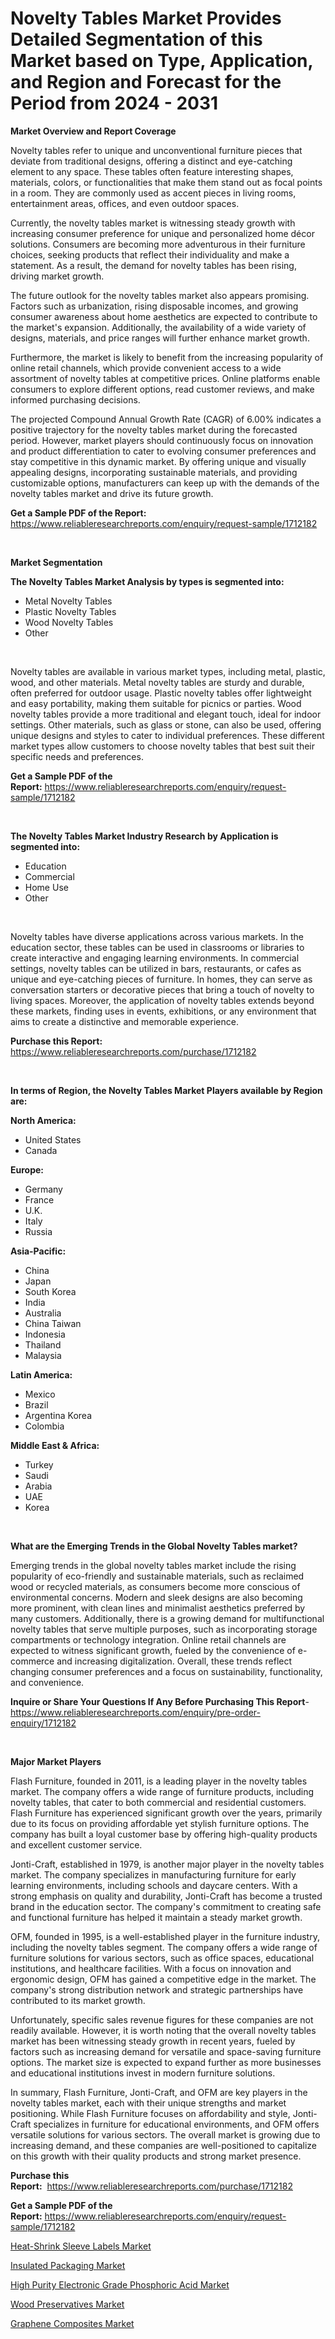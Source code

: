 <p><h1>Novelty Tables Market Provides Detailed Segmentation of this Market based on Type, Application, and Region and Forecast for the Period from 2024 - 2031</h1></p><p><strong>Market Overview and Report Coverage</strong></p>
<p><p>Novelty tables refer to unique and unconventional furniture pieces that deviate from traditional designs, offering a distinct and eye-catching element to any space. These tables often feature interesting shapes, materials, colors, or functionalities that make them stand out as focal points in a room. They are commonly used as accent pieces in living rooms, entertainment areas, offices, and even outdoor spaces.</p><p>Currently, the novelty tables market is witnessing steady growth with increasing consumer preference for unique and personalized home décor solutions. Consumers are becoming more adventurous in their furniture choices, seeking products that reflect their individuality and make a statement. As a result, the demand for novelty tables has been rising, driving market growth.</p><p>The future outlook for the novelty tables market also appears promising. Factors such as urbanization, rising disposable incomes, and growing consumer awareness about home aesthetics are expected to contribute to the market's expansion. Additionally, the availability of a wide variety of designs, materials, and price ranges will further enhance market growth.</p><p>Furthermore, the market is likely to benefit from the increasing popularity of online retail channels, which provide convenient access to a wide assortment of novelty tables at competitive prices. Online platforms enable consumers to explore different options, read customer reviews, and make informed purchasing decisions.</p><p>The projected Compound Annual Growth Rate (CAGR) of 6.00% indicates a positive trajectory for the novelty tables market during the forecasted period. However, market players should continuously focus on innovation and product differentiation to cater to evolving consumer preferences and stay competitive in this dynamic market. By offering unique and visually appealing designs, incorporating sustainable materials, and providing customizable options, manufacturers can keep up with the demands of the novelty tables market and drive its future growth.</p></p>
<p><strong>Get a Sample PDF of the Report:</strong> <a href="https://www.reliableresearchreports.com/enquiry/request-sample/1712182">https://www.reliableresearchreports.com/enquiry/request-sample/1712182</a></p>
<p>&nbsp;</p>
<p><strong>Market Segmentation</strong></p>
<p><strong>The Novelty Tables Market Analysis by types is segmented into:</strong></p>
<p><ul><li>Metal Novelty Tables</li><li>Plastic Novelty Tables</li><li>Wood Novelty Tables</li><li>Other</li></ul></p>
<p>&nbsp;</p>
<p><p>Novelty tables are available in various market types, including metal, plastic, wood, and other materials. Metal novelty tables are sturdy and durable, often preferred for outdoor usage. Plastic novelty tables offer lightweight and easy portability, making them suitable for picnics or parties. Wood novelty tables provide a more traditional and elegant touch, ideal for indoor settings. Other materials, such as glass or stone, can also be used, offering unique designs and styles to cater to individual preferences. These different market types allow customers to choose novelty tables that best suit their specific needs and preferences.</p></p>
<p><strong>Get a Sample PDF of the Report:</strong>&nbsp;<a href="https://www.reliableresearchreports.com/enquiry/request-sample/1712182">https://www.reliableresearchreports.com/enquiry/request-sample/1712182</a></p>
<p>&nbsp;</p>
<p><strong>The Novelty Tables Market Industry Research by Application is segmented into:</strong></p>
<p><ul><li>Education</li><li>Commercial</li><li>Home Use</li><li>Other</li></ul></p>
<p>&nbsp;</p>
<p><p>Novelty tables have diverse applications across various markets. In the education sector, these tables can be used in classrooms or libraries to create interactive and engaging learning environments. In commercial settings, novelty tables can be utilized in bars, restaurants, or cafes as unique and eye-catching pieces of furniture. In homes, they can serve as conversation starters or decorative pieces that bring a touch of novelty to living spaces. Moreover, the application of novelty tables extends beyond these markets, finding uses in events, exhibitions, or any environment that aims to create a distinctive and memorable experience.</p></p>
<p><strong>Purchase this Report:</strong>&nbsp; <a href="https://www.reliableresearchreports.com/purchase/1712182">https://www.reliableresearchreports.com/purchase/1712182</a></p>
<p>&nbsp;</p>
<p><strong>In terms of Region, the Novelty Tables Market Players available by Region are:</strong></p>
<p>
    <p> <strong> North America: </strong>
        <ul>
            <li>United States</li>
            <li>Canada</li>
        </ul>
        </p> 
    <p> <strong> Europe: </strong>
        <ul>
            <li>Germany</li>
            <li>France</li>
            <li>U.K.</li>
            <li>Italy</li>
            <li>Russia</li>
        </ul>
        </p> 
    <p> <strong> Asia-Pacific: </strong>
        <ul>
            <li>China</li>
            <li>Japan</li>
            <li>South Korea</li>
            <li>India</li>
            <li>Australia</li>
            <li>China Taiwan</li>
            <li>Indonesia</li>
            <li>Thailand</li>
            <li>Malaysia</li>
        </ul>
        </p> 
    <p> <strong> Latin America: </strong>
        <ul>
            <li>Mexico</li>
            <li>Brazil</li>
            <li>Argentina Korea</li>
            <li>Colombia</li>
        </ul>
        </p> 
    <p> <strong> Middle East & Africa: </strong>
        <ul>
            <li>Turkey</li>
            <li>Saudi</li>
            <li>Arabia</li>
            <li>UAE</li>
            <li>Korea</li>
        </ul>
    </p>
    </p>
<p>&nbsp;</p>
<p><strong>What are the Emerging Trends in the Global Novelty Tables market?</strong></p>
<p><p>Emerging trends in the global novelty tables market include the rising popularity of eco-friendly and sustainable materials, such as reclaimed wood or recycled materials, as consumers become more conscious of environmental concerns. Modern and sleek designs are also becoming more prominent, with clean lines and minimalist aesthetics preferred by many customers. Additionally, there is a growing demand for multifunctional novelty tables that serve multiple purposes, such as incorporating storage compartments or technology integration. Online retail channels are expected to witness significant growth, fueled by the convenience of e-commerce and increasing digitalization. Overall, these trends reflect changing consumer preferences and a focus on sustainability, functionality, and convenience.</p></p>
<p><strong>Inquire or Share Your Questions If Any Before Purchasing This Report</strong>- <a href="https://www.reliableresearchreports.com/enquiry/pre-order-enquiry/1712182">https://www.reliableresearchreports.com/enquiry/pre-order-enquiry/1712182</a></p>
<p>&nbsp;</p>
<p><strong>Major Market Players</strong></p>
<p><p>Flash Furniture, founded in 2011, is a leading player in the novelty tables market. The company offers a wide range of furniture products, including novelty tables, that cater to both commercial and residential customers. Flash Furniture has experienced significant growth over the years, primarily due to its focus on providing affordable yet stylish furniture options. The company has built a loyal customer base by offering high-quality products and excellent customer service.</p><p>Jonti-Craft, established in 1979, is another major player in the novelty tables market. The company specializes in manufacturing furniture for early learning environments, including schools and daycare centers. With a strong emphasis on quality and durability, Jonti-Craft has become a trusted brand in the education sector. The company's commitment to creating safe and functional furniture has helped it maintain a steady market growth.</p><p>OFM, founded in 1995, is a well-established player in the furniture industry, including the novelty tables segment. The company offers a wide range of furniture solutions for various sectors, such as office spaces, educational institutions, and healthcare facilities. With a focus on innovation and ergonomic design, OFM has gained a competitive edge in the market. The company's strong distribution network and strategic partnerships have contributed to its market growth.</p><p>Unfortunately, specific sales revenue figures for these companies are not readily available. However, it is worth noting that the overall novelty tables market has been witnessing steady growth in recent years, fueled by factors such as increasing demand for versatile and space-saving furniture options. The market size is expected to expand further as more businesses and educational institutions invest in modern furniture solutions.</p><p>In summary, Flash Furniture, Jonti-Craft, and OFM are key players in the novelty tables market, each with their unique strengths and market positioning. While Flash Furniture focuses on affordability and style, Jonti-Craft specializes in furniture for educational environments, and OFM offers versatile solutions for various sectors. The overall market is growing due to increasing demand, and these companies are well-positioned to capitalize on this growth with their quality products and strong market presence.</p></p>
<p><strong>Purchase this Report:</strong>&nbsp;&nbsp;<a href="https://www.reliableresearchreports.com/purchase/1712182">https://www.reliableresearchreports.com/purchase/1712182</a></p>
<p></p>
<p><strong>Get a Sample PDF of the Report:</strong>&nbsp;<a href="https://www.reliableresearchreports.com/enquiry/request-sample/1712182">https://www.reliableresearchreports.com/enquiry/request-sample/1712182</a></p>
<p><p><a href="https://github.com/JameTravis/Market-Research-Report-List-2/blob/main/heat-shrink-sleeve-labels-market.md">Heat-Shrink Sleeve Labels Market</a></p><p><a href="https://www.linkedin.com/pulse/insulated-packaging-market-research-report-unlocks-jc4le/">Insulated Packaging Market</a></p><p><a href="https://github.com/RichRobinson5/Market-Research-Report-List-2/blob/main/high-purity-electronic-grade-phosphoric-acid-market.md">High Purity Electronic Grade Phosphoric Acid Market</a></p><p><a href="https://www.linkedin.com/pulse/wood-preservatives-market-size-growth-forecast-from-2023-1lkme/">Wood Preservatives Market</a></p><p><a href="https://www.linkedin.com/pulse/graphene-composites-market-size-2023-2030-global-industrial-mwave/">Graphene Composites Market</a></p></p>